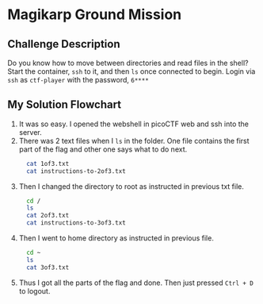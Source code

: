 # Magikarp Ground Mission

## Challenge Description
Do you know how to move between directories and read files in the shell? Start the container, `ssh` to it, and then `ls` once connected to begin. Login via `ssh` as `ctf-player` with the password, `6****`

## My Solution Flowchart
1. It was so easy. I opened the webshell in picoCTF web and ssh into the server.
2. There was 2 text files when I `ls` in the folder. One file contains the first part of the flag and other one says what to do next.
   ```bash
     cat 1of3.txt
     cat instructions-to-2of3.txt
   ```
3. Then I changed the directory to root as instructed in previous txt file.
   ```bash
     cd /
     ls
     cat 2of3.txt
     cat instructions-to-3of3.txt
   ```
4. Then I went to home directory as instructed in previous file.
   ```bash
     cd ~
     ls
     cat 3of3.txt
   ```
5. Thus I got all the parts of the flag and done. Then just pressed `Ctrl + D` to logout.

